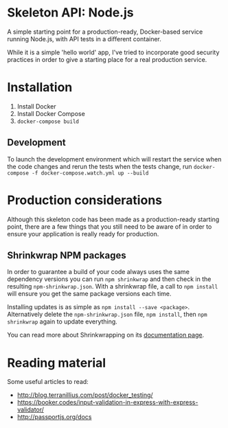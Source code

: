 # Skeleton API: Node.js
A simple starting point for a production-ready, Docker-based service running Node.js, with API tests in a different container.

While it is a simple 'hello world' app, I've tried to incorporate good security practices in order to give a starting place for a real production service.

# Installation

1. Install Docker
2. Install Docker Compose
3. `docker-compose build`

## Development

To launch the development environment which will restart the service when the code changes and rerun the tests when the tests change, run `docker-compose -f docker-compose.watch.yml up --build`

# Production considerations

Although this skeleton code has been made as a production-ready starting point, there are a few things that you still need to be aware of in order to ensure your application is really ready for production.

## Shrinkwrap NPM packages

In order to guarantee a build of your code always uses the same dependency versions you can run `npm shrinkwrap` and then check in the resulting `npm-shrinkwrap.json`. With a shrinkwrap file, a call to `npm install` will ensure you get the same package versions each time.

Installing updates is as simple as `npm install --save <package>`. Alternatively delete the `npm-shrinkwrap.json` file, `npm install`, then `npm shrinkwrap` again to update everything.

You can read more about Shrinkwrapping on its [documentation page](https://docs.npmjs.com/cli/shrinkwrap).

# Reading material

Some useful articles to read:

* http://blog.terranillius.com/post/docker_testing/
* https://booker.codes/input-validation-in-express-with-express-validator/
* http://passportjs.org/docs
